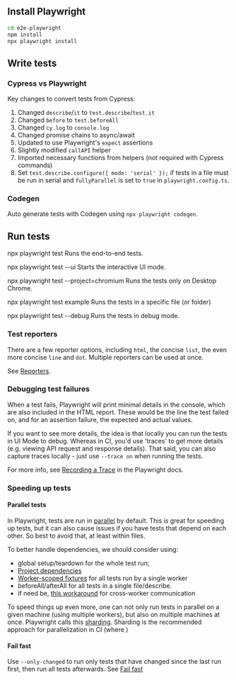 ## Install Playwright

```sh
cd e2e-playwright
npm install
npx playwright install
```

## Write tests

### Cypress vs Playwright

Key changes to convert tests from Cypress:

1. Changed `describe`/`it` to `test.describe`/`test.it`
1. Changed `before` to `test.beforeAll`
1. Changed `cy.log` to `console.log`
1. Changed promise chains to async/await
1. Updated to use Playwright's `expect` assertions
1. Slightly modified `callAPI` helper   
1. Imported necessary functions from helpers (not required with Cypress commands)
1. Set `test.describe.configure({ mode: 'serial' });` if tests in a file must be run in serial 
   and `fullyParallel` is set to `true` in `playwright.config.ts`.

### Codegen

Auto generate tests with Codegen using `npx playwright codegen`.  

## Run tests

npx playwright test
  Runs the end-to-end tests.

npx playwright test --ui
  Starts the interactive UI mode.

npx playwright test --project=chromium
  Runs the tests only on Desktop Chrome.

npx playwright test example
  Runs the tests in a specific file (or folder)

npx playwright test --debug
  Runs the tests in debug mode.

### Test reporters

There are a few reporter options, including `html`, the concise `list`, the even
more concise `line` and `dot`. Multiple reporters can be used at once.

See [Reporters](https://playwright.dev/docs/test-reporters).

### Debugging test failures

When a test fails, Playwright will print minimal details in the console, which
are also included in the HTML report. These would be the line the test failed
on, and for an assertion failure, the expected and actual values.

If you want to see more details, the idea is that locally you can run the tests
in UI Mode to debug. Whereas in CI, you'd use 'traces' to get more details (e.g.
viewing API request and response details). That said, you can also capture
traces locally - just use `--trace on` when running the tests.

For more info, see [Recording a
Trace](https://playwright.dev/docs/trace-viewer-intro#recording-a-trace) in the
Playwright docs.

### Speeding up tests

#### Parallel tests

In Playwright, tests are run in
[parallel](https://playwright.dev/docs/test-parallel) by default. This is great
for speeding up tests, but it can also cause issues if you have tests that
depend on each other. So best to avoid that, at least within files.

To better handle dependencies, we should consider using:
- global setup/teardown for the whole test run;
- [Project dependencies](https://playwright.dev/docs/test-projects#dependencies)
- [Worker-scoped fixtures](https://playwright.dev/docs/test-fixtures#worker-scoped-fixtures) for all tests run by a single worker
- beforeAll/afterAll for all tests in a single file/describe.
- if need be, [this workaround](https://github.com/microsoft/playwright/issues/22520#issuecomment-2391025061) for cross-worker communication

To speed things up even more, one can not only run tests in parallel on a given
machine (using multiple workers), but also on multiple machines at once.
Playwright calls this [sharding](https://playwright.dev/docs/test-sharding).
Sharding is the recommended approach for parallelization in CI (where )

#### Fail fast

Use `--only-changed` to run only tests that have changed since the last run
first, then run all tests afterwards. See [Fail fast](https://playwright.dev/docs/ci#fail-fast)